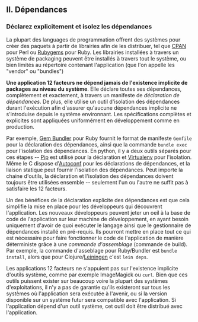 ## II. Dépendances
### Déclarez explicitement et isolez les dépendances

La plupart des languages de programmation offrent des systèmes pour créer des paquets à partir de librairies afin de les distribuer, tel que [CPAN](http://www.cpan.org/) pour Perl ou [Rubygems](http://rubygems.org/) pour Ruby. Les librairies installées à travers un système de packaging peuvent être installés à travers tout le système, ou bien limités au répertoire contenant l'application (que l'on appelle les "vendor" ou "bundles")

**Une application 12 facteurs ne dépend jamais de l'existence implicite de packages au niveau du système**. Elle déclare toutes ses dépendances, complètement et exactement, à travers un manifeste de *déclaration de dépendances*. De plus, elle utilise un outil d'isolation des dépendances durant l'exécution afin d'assurer qu'aucune dépendances implicite ne s'introduise depuis le système environnant. Les spécifications complètes et explicites sont appliquées uniformément en développement comme en production.

Par exemple, [Gem Bundler](http://gembundler.com/) pour Ruby fournit le format de manifeste `Gemfile` pour la déclaration des dépendances, ainsi que la commande `bundle exec` pour l'isolation des dépendances. En python, il y a deux outils séparés pour ces étapes -- [Pip](http://www.pip-installer.org/en/latest/) est utilisé pour la déclaration et [Virtualenv](http://www.virtualenv.org/en/latest/) pour l'isolation. Même le C dispose d'[Autoconf](http://www.gnu.org/s/autoconf/) pour les déclarations de dépendances, et la liaison statique peut fournir l'isolation des dépendances. Peut importe la chaine d'outils, la déclaration et l'isolation des dépendances doivent toujours être utilisées ensemble -- seulement l'un ou l'autre ne suffit pas à satisfaire les 12 facteurs.

Un des bénéfices de la déclaration explicite des dépendances est que cela simplifie la mise en place pour les développeurs qui découvrent l'application. Les nouveaux développeurs peuvent jeter un oeil à la base de code de l'application sur leur machine de développement, en ayant besoin uniquement d'avoir de quoi exécuter le langage ainsi que le gestionnaire de dépendances installé en pré-requis. Ils pourront mettre en place tout ce qui est nécessaire pour faire fonctionner le code de l'application de manière déterministe grâce à une *commande d'assemblage* (commande de build). Par exemple, la commande d'asseblage pour Ruby/Bundler est `bundle install`, alors que pour Clojure/[Leiningen](https://github.com/technomancy/leiningen#readme) c'est `lein deps`.

Les applications 12 facteurs ne s'appuient pas sur l'existence implicite d'outils système, comme par exemple ImageMagick ou `curl`. Bien que ces outils puissent exister sur beaucoup voire la plupart des systèmes d'exploitations, il n'y a pas de garantie qu'ils existeront sur tous les systèmes où l'application sera exécutée à l'avenir, ou si la version disponible sur un système futur sera compatible avec l'application. Si l'application dépend d'un outil système, cet outil doit être distribué avec l'application.
